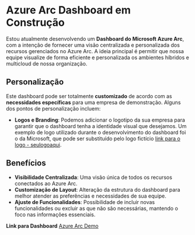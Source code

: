 # Azure Arc Dashboard em Construção

Estou atualmente desenvolvendo um **Dashboard do Microsoft Azure Arc**, com a intenção de fornecer uma visão centralizada e personalizada dos recursos gerenciados no Azure Arc. A ideia principal é permitir que nossa equipe visualize de forma eficiente e personalizada os ambientes híbridos e multicloud de nossa organização.

## Personalização

Este dashboard pode ser totalmente **customizado** de acordo com as **necessidades específicas** para uma empresa de demonstração. Alguns dos pontos de personalização incluem:

- **Logos e Branding**: Podemos adicionar o logotipo da sua empresa para garantir que o dashboard tenha a identidade visual que desejamos. Um exemplo de logo utilizado durante o desenvolvimento do dashboard foi o da Microsoft, que pode ser substituído pelo logo fictício [link para o logo - seulogoaqui](https://raw.githubusercontent.com/fabiotreze/AzureArcDemo/refs/heads/main/Lab5/seulogoaqui.png).

## Benefícios

- **Visibilidade Centralizada**: Uma visão única de todos os recursos conectados ao Azure Arc.
- **Customização de Layout**: Alteração da estrutura do dashboard para melhor atender as preferências e necessidades de sua equipe.
- **Ajuste de Funcionalidades**: Possibilidade de incluir novas funcionalidades ou excluir as que não são necessárias, mantendo o foco nas informações essenciais.

**Link para Dashboard** [Azure Arc Demo](https://raw.githubusercontent.com/fabiotreze/AzureArcDemo/refs/heads/main/Lab5/Azure%20Arc%20Demo.json)